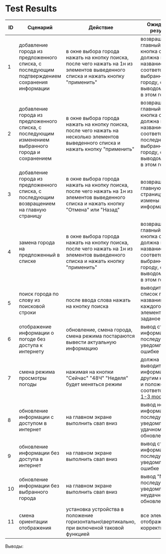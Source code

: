 # Test Results
| ID  | Сценарий | Действие | Ожидаемый результат | Фактический результат | Оценка |
| ------------- | ------------- | ------------- | ------------- | ------------- | ------------- |
| 1 | добавление города из предложенного списка, с последующим подтверждением сохранения информации  | в окне выбора города нажать на кнопку поиска, после чего нажать на 1н из элементов выведенного списка и нажать кнопку "применить" | возвращение на главный экран, кнопка с городом должна иметь название соответствующее выбранному  городу, с выводом погоды в этом городе |  | 
| 2 | добавление города из предложенного списка, с последующим изменением выбранного города и сохранением | в окне выбора города нажать на кнопку поиска, после чего нажать на несколько элементов выведенного списка и нажать кнопку "применить" | возвращение на главный экран, кнопка с городом должна иметь название соответствующее последнему выбранному  городу, с выводом погоды в этом городе |  | 
| 3 | добавление города из предложенного списка, с последующим возвращением на главную страницу | в окне выбора города нажать на кнопку поиска, после чего нажать на 1н из элементов выведенного списка и нажать кнопку "Отмена" или "Назад" | возвращение на главную страницу, без измены информации |  | 
| 4 | замена города на предложенный в списке  | в окне выбора города нажать на кнопку поиска, после чего нажать на 1н из элементов выведенного списка и нажать кнопку "применить" | возвращение на главный экран, кнопка с городом должна иметь название соответствующее выбранному  городу, с выводом погоды в этом городе |  | 
| 5 | поиск города по слову из поисковой строки   | после ввода слова нажать на кнопку поиска | выводится список где в названии города каждого элемента есть заданое слово |  | 
| 6 | отображение информации о погоде без доступа к интернету  | обновление, смена города, смена режима постараются вывести актуальную информацию | вывод старой информации, с последующем уведомлении об ошибке |  | 
| 7 | смена режима просмотры погоды | нажимая на кнопки "Сейчас" "48Ч" "Неделя" будет меняться режим | должна выводится таже информация, но с другим кол-вом и положением, соответствующие [1-3 mockups](https://github.com/vampir9939/Tritpo/tree/master/Documentation/Mockup) |  | 
| 8 | обновление информации с доступом в интернет | на главном экране выполнить свап вниз | вывод новой информации, с последующем уведомлении об удачном обновлении |  | 
| 9 | обновление информации без доступа в интернет  | на главном экране выполнить свап вниз | вывод старой информации, с последующем уведомлении об ошибке |  | 
| 10 | обновление информации без выбранного города  | на главном экране выполнить свап вниз | вывод "No Info", с последующем уведомлением о неудачном обновлении |  | 
| 11 | смена ориентации отображения  | установка устройства в положение горизонтально\вертикально, при включеной таковой функцией | все элементы отображаются корректно |  | 

Выводы: 

